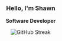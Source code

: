 <div align="center">
  <h3>Hello, I'm Shawn</h3>
  <p> <b> Software Developer </b> </p>
  <img src="https://streak-stats.demolab.com/?user=hkelley534&theme=highcontrast&hide_border=true" alt="GitHub Streak" />
</div>

